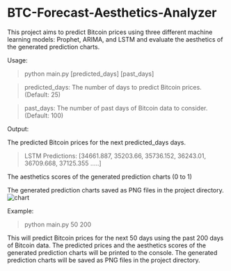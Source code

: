 # BTC-Forecast-Aesthetics-Analyzer

This project aims to predict Bitcoin prices using three different machine learning models: Prophet, ARIMA, and LSTM and evaluate the aesthetics of the generated prediction charts.

Usage:

> python main.py [predicted_days] [past_days]

> predicted_days: The number of days to predict Bitcoin prices. (Default: 25)

> past_days: The number of past days of Bitcoin data to consider. (Default: 100)

Output:

The predicted Bitcoin prices for the next predicted_days days.
> LSTM Predictions: [34661.887, 35203.66, 35736.152, 36243.01, 36709.668, 37125.355 .....]

The aesthetics scores of the generated prediction charts (0 to 1)

The generated prediction charts saved as PNG files in the project directory.
![chart](https://github.com/lmdah61/BTC-Forecast-Aesthetics-Analyzer/assets/123673560/bfecd0a0-d1d5-41f8-8662-9c937fd6e756)


Example:
> python main.py 50 200

This will predict Bitcoin prices for the next 50 days using the past 200 days of Bitcoin data. The predicted prices and the aesthetics scores of the generated prediction charts will be printed to the console. The generated prediction charts will be saved as PNG files in the project directory.
